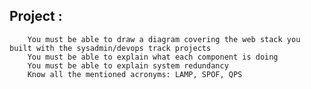 ## Project :     
        You must be able to draw a diagram covering the web stack you built with the sysadmin/devops track projects
        You must be able to explain what each component is doing
        You must be able to explain system redundancy
        Know all the mentioned acronyms: LAMP, SPOF, QPS
